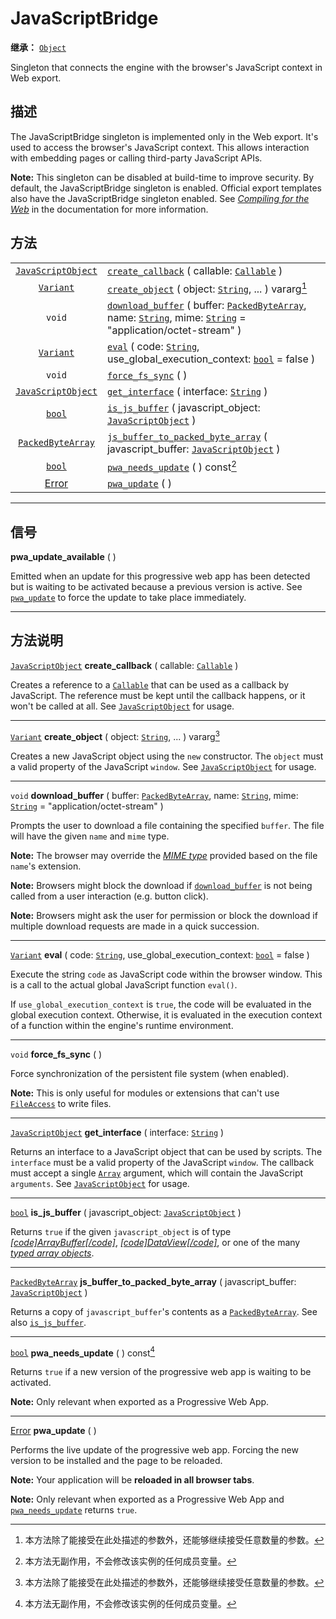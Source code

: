 <!-- ⚠ 请勿编辑本文件 ⚠ -->
<!-- 本文档使用脚本从 WeDot 引擎源码仓库生成。 -->
<!-- 生成脚本：https://github.com/WeDot-Engine/WeDot/tree/master/doc/tools/make_md.py； -->
<!-- 原文件：https://github.com/WeDot-Engine/WeDot/tree/master/doc/classes/JavaScriptBridge.xml。 -->

<div id="_class_javascriptbridge"></div>

# JavaScriptBridge

**继承：** [`Object`](class_object.md)

Singleton that connects the engine with the browser's JavaScript context in Web export.

## 描述

The JavaScriptBridge singleton is implemented only in the Web export. It's used to access the browser's JavaScript context. This allows interaction with embedding pages or calling third-party JavaScript APIs.

 **Note:** This singleton can be disabled at build-time to improve security. By default, the JavaScriptBridge singleton is enabled. Official export templates also have the JavaScriptBridge singleton enabled. See [*Compiling for the Web*](../contributing/development/compiling/compiling_for_web) in the documentation for more information.

## 方法

|||
|:-:|:--|
| [`JavaScriptObject`](class_javascriptobject.md) | [`create_callback`](class_javascriptbridge.md#class_javascriptbridge_method_create_callback) ( callable: [`Callable`](class_callable.md) )                                                                                                                |
| [`Variant`](class_variant.md)                   | [`create_object`](class_javascriptbridge.md#class_javascriptbridge_method_create_object) ( object: [`String`](class_string.md), ... ) vararg[^vararg]                                                                                                     |
| `void`                                          | [`download_buffer`](class_javascriptbridge.md#class_javascriptbridge_method_download_buffer) ( buffer: [`PackedByteArray`](class_packedbytearray.md), name: [`String`](class_string.md), mime: [`String`](class_string.md) = "application/octet-stream" ) |
| [`Variant`](class_variant.md)                   | [`eval`](class_javascriptbridge.md#class_javascriptbridge_method_eval) ( code: [`String`](class_string.md), use_global_execution_context: [`bool`](class_bool.md) = false )                                                                               |
| `void`                                          | [`force_fs_sync`](class_javascriptbridge.md#class_javascriptbridge_method_force_fs_sync) ( )                                                                                                                                                              |
| [`JavaScriptObject`](class_javascriptobject.md) | [`get_interface`](class_javascriptbridge.md#class_javascriptbridge_method_get_interface) ( interface: [`String`](class_string.md) )                                                                                                                       |
| [`bool`](class_bool.md)                         | [`is_js_buffer`](class_javascriptbridge.md#class_javascriptbridge_method_is_js_buffer) ( javascript_object: [`JavaScriptObject`](class_javascriptobject.md) )                                                                                             |
| [`PackedByteArray`](class_packedbytearray.md)   | [`js_buffer_to_packed_byte_array`](class_javascriptbridge.md#class_javascriptbridge_method_js_buffer_to_packed_byte_array) ( javascript_buffer: [`JavaScriptObject`](class_javascriptobject.md) )                                                         |
| [`bool`](class_bool.md)                         | [`pwa_needs_update`](class_javascriptbridge.md#class_javascriptbridge_method_pwa_needs_update) ( ) const[^const]                                                                                                                                          |
| [Error](#enum_@globalscope_error)               | [`pwa_update`](class_javascriptbridge.md#class_javascriptbridge_method_pwa_update) ( )                                                                                                                                                                    |

<!-- rst-class:: classref-section-separator -->

---

## 信号

<div id="_class_class_javascriptbridge_signal_pwa_update_available"></div>

**pwa_update_available** ( ) <div id="class_javascriptbridge_signal_pwa_update_available"></div>

Emitted when an update for this progressive web app has been detected but is waiting to be activated because a previous version is active. See [`pwa_update`](class_javascriptbridge.md#class_javascriptbridge_method_pwa_update) to force the update to take place immediately.

<!-- rst-class:: classref-section-separator -->

---

## 方法说明

<div id="_class_javascriptbridge_method_create_callback"></div>

[`JavaScriptObject`](class_javascriptobject.md) **create_callback** ( callable: [`Callable`](class_callable.md) )<div id="class_javascriptbridge_method_create_callback"></div>

Creates a reference to a [`Callable`](class_callable.md) that can be used as a callback by JavaScript. The reference must be kept until the callback happens, or it won't be called at all. See [`JavaScriptObject`](class_javascriptobject.md) for usage.

<!-- rst-class:: classref-item-separator -->

---

<div id="_class_javascriptbridge_method_create_object"></div>

[`Variant`](class_variant.md) **create_object** ( object: [`String`](class_string.md), ... ) vararg[^vararg]<div id="class_javascriptbridge_method_create_object"></div>

Creates a new JavaScript object using the `new` constructor. The `object` must a valid property of the JavaScript `window`. See [`JavaScriptObject`](class_javascriptobject.md) for usage.

<!-- rst-class:: classref-item-separator -->

---

<div id="_class_javascriptbridge_method_download_buffer"></div>

`void` **download_buffer** ( buffer: [`PackedByteArray`](class_packedbytearray.md), name: [`String`](class_string.md), mime: [`String`](class_string.md) = "application/octet-stream" )<div id="class_javascriptbridge_method_download_buffer"></div>

Prompts the user to download a file containing the specified `buffer`. The file will have the given `name` and `mime` type.

 **Note:** The browser may override the [*MIME type*](https://en.wikipedia.org/wiki/Media_type) provided based on the file `name`'s extension.

 **Note:** Browsers might block the download if [`download_buffer`](class_javascriptbridge.md#class_javascriptbridge_method_download_buffer) is not being called from a user interaction (e.g. button click).

 **Note:** Browsers might ask the user for permission or block the download if multiple download requests are made in a quick succession.

<!-- rst-class:: classref-item-separator -->

---

<div id="_class_javascriptbridge_method_eval"></div>

[`Variant`](class_variant.md) **eval** ( code: [`String`](class_string.md), use_global_execution_context: [`bool`](class_bool.md) = false )<div id="class_javascriptbridge_method_eval"></div>

Execute the string `code` as JavaScript code within the browser window. This is a call to the actual global JavaScript function `eval()`.

If `use_global_execution_context` is `true`, the code will be evaluated in the global execution context. Otherwise, it is evaluated in the execution context of a function within the engine's runtime environment.

<!-- rst-class:: classref-item-separator -->

---

<div id="_class_javascriptbridge_method_force_fs_sync"></div>

`void` **force_fs_sync** ( )<div id="class_javascriptbridge_method_force_fs_sync"></div>

Force synchronization of the persistent file system (when enabled).

 **Note:** This is only useful for modules or extensions that can't use [`FileAccess`](class_fileaccess.md) to write files.

<!-- rst-class:: classref-item-separator -->

---

<div id="_class_javascriptbridge_method_get_interface"></div>

[`JavaScriptObject`](class_javascriptobject.md) **get_interface** ( interface: [`String`](class_string.md) )<div id="class_javascriptbridge_method_get_interface"></div>

Returns an interface to a JavaScript object that can be used by scripts. The `interface` must be a valid property of the JavaScript `window`. The callback must accept a single [`Array`](class_array.md) argument, which will contain the JavaScript `arguments`. See [`JavaScriptObject`](class_javascriptobject.md) for usage.

<!-- rst-class:: classref-item-separator -->

---

<div id="_class_javascriptbridge_method_is_js_buffer"></div>

[`bool`](class_bool.md) **is_js_buffer** ( javascript_object: [`JavaScriptObject`](class_javascriptobject.md) )<div id="class_javascriptbridge_method_is_js_buffer"></div>

Returns `true` if the given `javascript_object` is of type [*[code]ArrayBuffer[/code]*](https://developer.mozilla.org/en-US/docs/Web/JavaScript/Reference/Global_Objects/ArrayBuffer), [*[code]DataView[/code]*](https://developer.mozilla.org/en-US/docs/Web/JavaScript/Reference/Global_Objects/DataView), or one of the many [*typed array objects*](https://developer.mozilla.org/en-US/docs/Web/JavaScript/Reference/Global_Objects/TypedArray).

<!-- rst-class:: classref-item-separator -->

---

<div id="_class_javascriptbridge_method_js_buffer_to_packed_byte_array"></div>

[`PackedByteArray`](class_packedbytearray.md) **js_buffer_to_packed_byte_array** ( javascript_buffer: [`JavaScriptObject`](class_javascriptobject.md) )<div id="class_javascriptbridge_method_js_buffer_to_packed_byte_array"></div>

Returns a copy of `javascript_buffer`'s contents as a [`PackedByteArray`](class_packedbytearray.md). See also [`is_js_buffer`](class_javascriptbridge.md#class_javascriptbridge_method_is_js_buffer).

<!-- rst-class:: classref-item-separator -->

---

<div id="_class_javascriptbridge_method_pwa_needs_update"></div>

[`bool`](class_bool.md) **pwa_needs_update** ( ) const[^const]<div id="class_javascriptbridge_method_pwa_needs_update"></div>

Returns `true` if a new version of the progressive web app is waiting to be activated.

 **Note:** Only relevant when exported as a Progressive Web App.

<!-- rst-class:: classref-item-separator -->

---

<div id="_class_javascriptbridge_method_pwa_update"></div>

[Error](#enum_@globalscope_error) **pwa_update** ( )<div id="class_javascriptbridge_method_pwa_update"></div>

Performs the live update of the progressive web app. Forcing the new version to be installed and the page to be reloaded.

 **Note:** Your application will be **reloaded in all browser tabs**.

 **Note:** Only relevant when exported as a Progressive Web App and [`pwa_needs_update`](class_javascriptbridge.md#class_javascriptbridge_method_pwa_needs_update) returns `true`.

[^virtual]: 本方法通常需要用户覆盖才能生效。
[^const]: 本方法无副作用，不会修改该实例的任何成员变量。
[^vararg]: 本方法除了能接受在此处描述的参数外，还能够继续接受任意数量的参数。
[^constructor]: 本方法用于构造某个类型。
[^static]: 调用本方法无需实例，可直接使用类名进行调用。
[^operator]: 本方法描述的是使用本类型作为左操作数的有效运算符。
[^bitfield]: 这个值是由下列位标志构成位掩码的整数。
[^void]: 无返回值。
